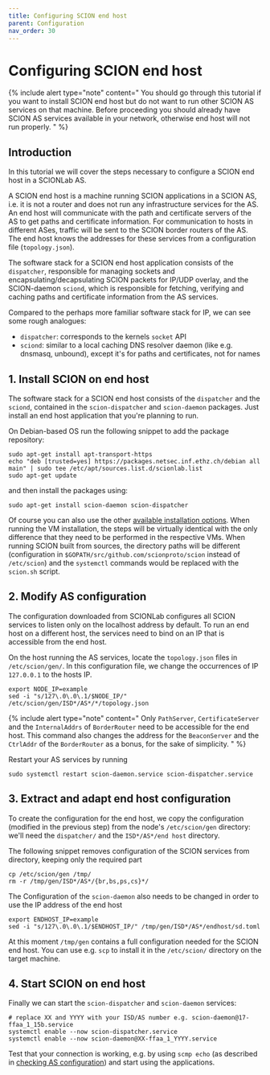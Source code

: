 ```yaml
---
title: Configuring SCION end host
parent: Configuration
nav_order: 30
---
```


# Configuring SCION end host

{% include alert type="note" content="
You should go through this tutorial if you want to install SCION end host but do not want to run other SCION AS services on that machine.
Before proceeding you should already have SCION AS services available in your network, otherwise end host will not run properly.
" %}

## Introduction

In this tutorial we will cover the steps necessary to configure a SCION end host in a SCIONLab AS.

A SCION end host is a machine running SCION applications in a SCION AS, i.e. it is not a router and does not run any infrastructure services for the AS.
An end host will communicate with the path and certificate servers of the AS to get paths and certificate information. For communication to hosts in different ASes, traffic will be sent to the SCION border routers of the AS.
The end host knows the addresses for these services from a configuration file (`topology.json`).

The software stack for a SCION end host application consists of the `dispatcher`, responsible for managing sockets and encapsulating/decapsulating SCION packets for IP/UDP overlay,
and the SCION-daemon `sciond`, which is responsible for fetching, verifying and caching paths and certificate information from the AS services.

Compared to the perhaps more familiar software stack for IP, we can see some rough analogues:

- `dispatcher`: corresponds to the kernels `socket` API
- `sciond`: similar to a local caching DNS resolver daemon (like e.g. dnsmasq, unbound), except it's for paths and certificates, not for names

## 1. Install SCION on end host

The software stack for a SCION end host consists of the `dispatcher` and the `sciond`, contained in the `scion-dispatcher` and `scion-daemon` packages.
Just install an end host application that you're planning to run.

On Debian-based OS run the following snippet to add the package repository:
```shell
sudo apt-get install apt-transport-https
echo "deb [trusted=yes] https://packages.netsec.inf.ethz.ch/debian all main" | sudo tee /etc/apt/sources.list.d/scionlab.list
sudo apt-get update
```
and then install the packages using:
```
sudo apt-get install scion-daemon scion-dispatcher
```

Of course you can also use the other [available installation options](../install/index.md).
When running the VM installation, the steps will be virtually identical with the only difference that they need to be performed in the respective VMs.
When running SCION built from sources, the directory paths will be different (configuration in `$GOPATH/src/github.com/scionproto/scion` instead of `/etc/scion`) and the `systemctl` commands would be replaced with the `scion.sh` script.


## 2. Modify AS configuration

The configuration downloaded from SCIONLab configures all SCION services to listen only on the localhost address by default.
To run an end host on a different host, the services need to bind on an IP that is accessible from the end host.

On the host running the AS services, locate the `topology.json` files in `/etc/scion/gen/`. In this configuration file, we change the occurrences of IP `127.0.0.1`
to the hosts IP.

```
export NODE_IP=example
sed -i "s/127\.0\.0\.1/$NODE_IP/" /etc/scion/gen/ISD*/AS*/*/topology.json
```

{% include alert type="note" content="
Only `PathServer`, `CertificateServer` and the `InternalAddrs` of `BorderRouter` need to be accessible for the end host.
This command also changes the address for the `BeaconServer` and the `CtrlAddr` of the `BorderRouter` as a bonus, for the sake of simplicity.
" %}

Restart your AS services by running

```
sudo systemctl restart scion-daemon.service scion-dispatcher.service
```


## 3. Extract and adapt end host configuration

To create the configuration for the end host, we copy the configuration (modified in the previous step) from the node's `/etc/scion/gen` directory: we'll need the `dispatcher/` and the `ISD*/AS*/end host` directory.

The following snippet removes configuration of the SCION services from directory, keeping only the required part

```shell
cp /etc/scion/gen /tmp/
rm -r /tmp/gen/ISD*/AS*/{br,bs,ps,cs}*/
```

The Configuration of the `scion-daemon` also needs to be changed in order to use the IP address of the end host

```
export ENDHOST_IP=example
sed -i "s/127\.0\.0\.1/$ENDHOST_IP/" /tmp/gen/ISD*/AS*/endhost/sd.toml
```

At this moment `/tmp/gen` contains a full configuration needed for the SCION end host. You can use e.g. `scp` to install it in the `/etc/scion/` directory on the target machine.


## 4. Start SCION on end host

Finally we can start the `scion-dispatcher` and `scion-daemon` services:

```shell
# replace XX and YYYY with your ISD/AS number e.g. scion-daemon@17-ffaa_1_15b.service
systemctl enable --now scion-dispatcher.service
systemctl enable --now scion-daemon@XX-ffaa_1_YYYY.service
```

Test that your connection is working, e.g. by using `scmp echo` (as described in [checking AS configuration](../config/check.md#ping)) and start using the applications.

